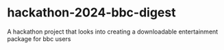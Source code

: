 # hackathon-2024-bbc-digest
A hackathon project that looks into creating a downloadable entertainment package for bbc users
